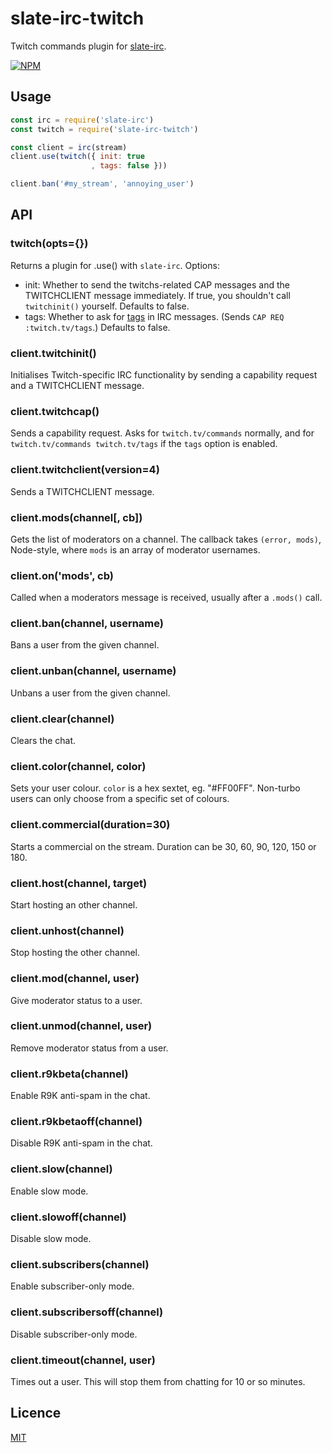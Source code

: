 slate-irc-twitch
================

Twitch commands plugin for [slate-irc](https://github.com/slate/slate-irc).

[![NPM](https://nodei.co/npm/slate-irc-twitch.png?compact=true)](https://nodei.co/npm/slate-irc-twitch)

## Usage

```javascript
const irc = require('slate-irc')
const twitch = require('slate-irc-twitch')

const client = irc(stream)
client.use(twitch({ init: true
                  , tags: false }))

client.ban('#my_stream', 'annoying_user')
```

## API

### twitch(opts={})

Returns a plugin for .use() with `slate-irc`. Options:

 * init: Whether to send the twitchs-related CAP messages and the TWITCHCLIENT message
   immediately. If true, you shouldn't call `twitchinit()` yourself. Defaults to false.
 * tags: Whether to ask for [tags](http://ircv3.net/specs/core/message-tags-3.2.html)
   in IRC messages. (Sends `CAP REQ :twitch.tv/tags`.) Defaults to false.

### client.twitchinit()

Initialises Twitch-specific IRC functionality by sending a capability request and a
TWITCHCLIENT message.

### client.twitchcap()

Sends a capability request. Asks for `twitch.tv/commands` normally, and for
`twitch.tv/commands twitch.tv/tags` if the `tags` option is enabled.

### client.twitchclient(version=4)

Sends a TWITCHCLIENT message.

### client.mods(channel[, cb])

Gets the list of moderators on a channel. The callback takes `(error, mods)`, Node-style,
where `mods` is an array of moderator usernames.

### client.on('mods', cb)

Called when a moderators message is received, usually after a `.mods()` call.

### client.ban(channel, username)

Bans a user from the given channel.

### client.unban(channel, username)

Unbans a user from the given channel.

### client.clear(channel)

Clears the chat.

### client.color(channel, color)

Sets your user colour. `color` is a hex sextet, eg. "#FF00FF". Non-turbo users can only
choose from a specific set of colours.

### client.commercial(duration=30)

Starts a commercial on the stream. Duration can be 30, 60, 90, 120, 150 or 180.

### client.host(channel, target)

Start hosting an other channel.

### client.unhost(channel)

Stop hosting the other channel.

### client.mod(channel, user)

Give moderator status to a user.

### client.unmod(channel, user)

Remove moderator status from a user.

### client.r9kbeta(channel)

Enable R9K anti-spam in the chat.

### client.r9kbetaoff(channel)

Disable R9K anti-spam in the chat.

### client.slow(channel)

Enable slow mode.

### client.slowoff(channel)

Disable slow mode.

### client.subscribers(channel)

Enable subscriber-only mode.

### client.subscribersoff(channel)

Disable subscriber-only mode.

### client.timeout(channel, user)

Times out a user. This will stop them from chatting for 10 or so minutes.

## Licence

[MIT](./LICENSE)
